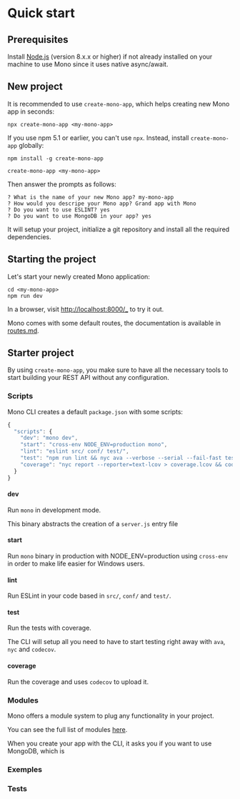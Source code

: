 # Quick start

## Prerequisites

Install [Node.js](https://nodejs.org/) (version 8.x.x or higher) if not already installed on your machine to use Mono since it uses native async/await.

## New project

It is recommended to use `create-mono-app`, which helps creating new Mono app in seconds:

```
npx create-mono-app <my-mono-app>
```

If you use npm 5.1 or earlier, you can't use `npx`. Instead, install `create-mono-app` globally:

```
npm install -g create-mono-app

create-mono-app <my-mono-app>
```

Then answer the prompts as follows:

```
? What is the name of your new Mono app? my-mono-app
? How would you descripe your Mono app? Grand app with Mono
? Do you want to use ESLINT? yes
? Do you want to use MongoDB in your app? yes
```

It will setup your project, initialize a git repository and install all the required dependencies.

## Starting the project

Let's start your newly created Mono application:

```
cd <my-mono-app>
npm run dev
```

In a browser, visit [http://localhost:8000/_](http://localhost:8000/_) to try it out.

Mono comes with some default routes, the documentation is available in [routes.md](routes.md).

## Starter project

By using `create-mono-app`, you make sure to have all the necessary tools to start building your REST API without any configuration.

### Scripts

Mono CLI creates a default `package.json` with some scripts:

```js
{
  "scripts": {
    "dev": "mono dev",
    "start": "cross-env NODE_ENV=production mono",
    "lint": "eslint src/ conf/ test/",
    "test": "npm run lint && nyc ava --verbose --serial --fail-fast test/ && nyc report --reporter=html",
    "coverage": "nyc report --reporter=text-lcov > coverage.lcov && codecov"
  }
}
```

#### dev

Run `mono` in development mode.

This binary abstracts the creation of a `server.js` entry file

#### start

Run `mono` binary in production with NODE_ENV=production using `cross-env` in order to make life easier for Windows users.

#### lint

Run ESLint in your code based in `src/`, `conf/` and `test/`.

#### test

Run the tests with coverage.

The CLI will setup all you need to have to start testing right away with `ava`, `nyc` and `codecov`.

#### coverage

Run the coverage and uses `codecov` to upload it.

### Modules

Mono offers a module system to plug any functionality in your project.

You can see the full list of modules [here](modules.md).

When you create your app with the CLI, it asks you if you want to use MongoDB, which is

### Exemples

### Tests
